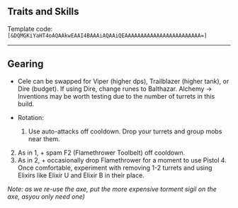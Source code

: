 ## Traits and Skills

Template code:
`[&DQMGKiYaHT4oAQAAkwEAAI4BAAAiAQAAiQEAAAAAAAAAAAAAAAAAAAAAAAA=]`

---

<div
  data-armory-embed="skills"
  data-armory-ids="5857,5927,5836,5912,5868"
>
</div>

<div
  data-armory-embed="specializations"
  data-armory-ids="6,38,29"
  data-armory-6-traits="525,1892,505"
  data-armory-38-traits="1930,2006,510"
  data-armory-29-traits="509,470,1854"
>
</div>

## Gearing

<div
  data-armory-embed="items"
  data-armory-blank-text="Some other text can go here!"
  data-armory-size="60"
  data-armory-ids="85010,85010,74412,46774,39620,1379"
  data-armory-1379-upgrades="24615,24815"
  data-armory-1379-upgrade-count={\"24815\":3}
  data-armory-1379-infusions="49426,49426"
>
</div>

- Cele can be swapped for Viper (higher dps), Trailblazer (higher tank), or Dire (budget). If using Dire, change runes to Balthazar. Alchemy -> Inventions may be worth testing due to the number of turrets in this build.

- Rotation:
  1. Use auto-attacks off cooldown. Drop your turrets and group mobs near them.
2. As in 1, + spam F2 (Flamethrower Toolbelt) off cooldown.
3. As in 2, + occasionally drop Flamethrower for a moment to use Pistol 4.
Once comfortable, experiment with removing 1-2 turrets and using Elixirs like Elixir U and Elixir B in their place. 

_Note: as we re-use the axe, put the more expensive torment sigil on the axe, asyou only need one)_

